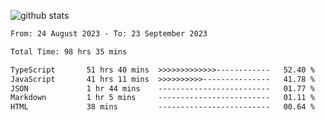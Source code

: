 
![github stats](https://github-readme-stats.vercel.app/api?username=realmahd1&show_icons=true&theme=codeSTACKr&hide_rank=true&count_private=true)

<!--START_SECTION:waka-->

```txt
From: 24 August 2023 - To: 23 September 2023

Total Time: 98 hrs 35 mins

TypeScript       51 hrs 40 mins  >>>>>>>>>>>>>------------   52.40 %
JavaScript       41 hrs 11 mins  >>>>>>>>>>---------------   41.78 %
JSON             1 hr 44 mins    -------------------------   01.77 %
Markdown         1 hr 5 mins     -------------------------   01.11 %
HTML             38 mins         -------------------------   00.64 %
```

<!--END_SECTION:waka-->
